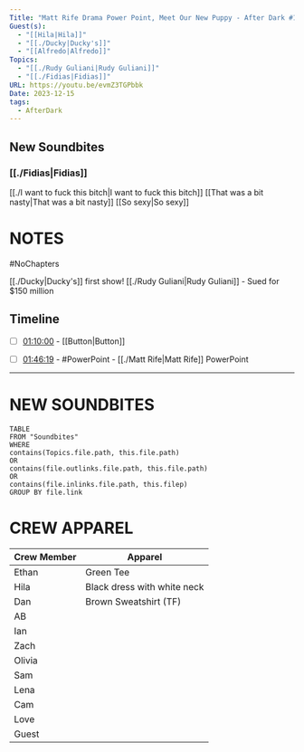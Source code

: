 ```yaml
---
Title: "Matt Rife Drama Power Point, Meet Our New Puppy - After Dark #131"
Guest(s):
  - "[[Hila|Hila]]"
  - "[[./Ducky|Ducky's]]"
  - "[[Alfredo|Alfredo]]"
Topics:
  - "[[./Rudy Guliani|Rudy Guliani]]"
  - "[[./Fidias|Fidias]]"
URL: https://youtu.be/evmZ3TGPbbk
Date: 2023-12-15
tags:
  - AfterDark
---
```

## New Soundbites
### [[./Fidias|Fidias]]
[[./I want to fuck this bitch|I want to fuck this bitch]]
[[That was a bit nasty|That was a bit nasty]]
[[So sexy|So sexy]]

# NOTES
#NoChapters 

[[./Ducky|Ducky's]] first show!
[[./Rudy Guliani|Rudy Guliani]] - Sued for $150 million

## Timeline
- [ ] [01:10:00](https://youtu.be/evmZ3TGPbbk?t=4193) - [[Button|Button]]
- [ ] [01:46:19](https://youtu.be/evmZ3TGPbbk?t=6379) - #PowerPoint - [[./Matt Rife|Matt Rife]] PowerPoint


___
# NEW SOUNDBITES
``` dataview
TABLE
FROM "Soundbites"
WHERE 
contains(Topics.file.path, this.file.path) 
OR 
contains(file.outlinks.file.path, this.file.path)
OR
contains(file.inlinks.file.path, this.filep)
GROUP BY file.link
```

# CREW APPAREL
| Crew Member | Apparel |
| ----------- | ------- |
| Ethan       | Green Tee        |
| Hila        | Black dress with white neck        |
| Dan         | Brown Sweatshirt (TF)        |
| AB          |         |
| Ian         |         |
| Zach        |         |
| Olivia      |         |
| Sam         |         |
| Lena        |         |
| Cam         |         |
| Love        |         |
| Guest       |         |
